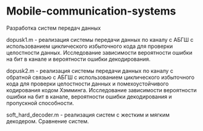 # Mobile-communication-systems
Разработка систем передач данных


dopusk1.m - реализация системы передачи данных по каналу с АБГШ с использованием циклического избыточного кода для проверки целостности данных.
Исследование зависимости вероятности ошибки на бит в канале и вероятности ошибки декодирования.

dopusk2.m - реализация системы передачи данных по каналу с обратной связью с АБГШ с использованием циклического избыточного кода для проверки целостности данных и помехоустойчивого кодирования кодом Хэмминга.
Исследование зависимости вероятности ошибки на бит в канале, вероятности ошибки декодирования и пропускной способности.

soft_hard_decoder.m - реализация систем с жестким и мягким декодером.
Сравнение систем.
